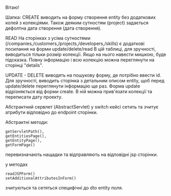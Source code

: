 Вітаю!

Шапка:
CREATE виводить на форму створення entity без додаткових колей з колекціями.
Також деяким сутностям (project) задається дефолтна дата створення (дата створення).

READ На сторінках з усіма сутностями 
(/companies,/customers,/projects,/developers,/skills) 
є додаткові посилання на форми update/delete/read
В цій таблиці, для зручності, виводиться тільки розмір колекції. Якщо на нього навести мишкою, буде підсказка.
Повну інформацію і всю колекцію можна переглянути на сторінці "details".

UPDATE - DELETE виводять на пошукову форму, де потрібно ввести id.
Для зручності, виводить сторінка з детальним описом entity, щоб перед update/delete переглянути інформацію ще раз.
Форма update відрізняється від форми create.
В ній можна прив'язати колекції та переписати дату проекту.


Абстрактний сервлет (AbstractServlet) у switch кейсі сетить та зчитує атрибути відповідно до  endpoint  сторінки.

Абстрактні методи:

    getServletPath(),
    getEntitiesPage(),
    getEntityPage(),
    getFormPage()

перевизначають нащадки та відправляють на відповідні jsp сторінки.

у методах

    readJSPForm() 
    setAdditionalAttributesInForm()
зчитуються та сетяться специфічні до dto entity поля. 


